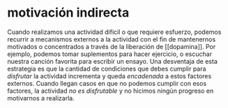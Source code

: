 # motivación indirecta
Cuando realizamos una actividad difícil o que requiere esfuerzo, podemos recurrir a mecanismos externos a la actividad con el fin de mantenernos motivados o concentrados a través de la liberación de [[dopamina]]. Por ejemplo, podemos tomar suplementos para hacer ejercicio, o escuchar nuestra canción favorita para escribir un ensayo. Una desventaja de esta estrategia es que la cantidad de condiciones que debes cumplir para *disfrutar* la actividad incrementa y queda *encadenada* a estos factores externos. Cuando llegan casos en que no podemos cumplir con esos factores, la actividad *no es disfrutable* y no hicimos ningún progreso en motivarnos a realizarla.